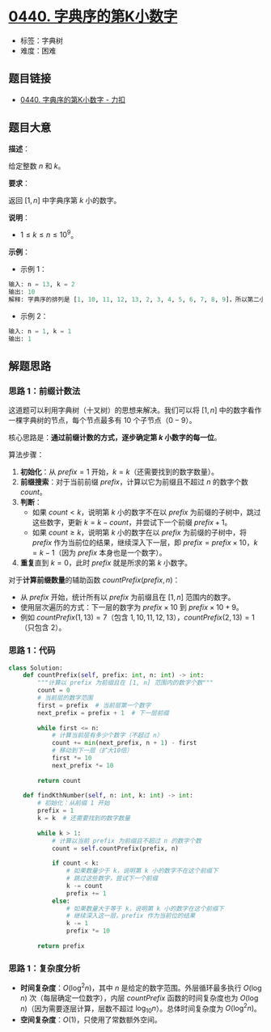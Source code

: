 # [0440. 字典序的第K小数字](https://leetcode.cn/problems/k-th-smallest-in-lexicographical-order/)

- 标签：字典树
- 难度：困难

## 题目链接

- [0440. 字典序的第K小数字 - 力扣](https://leetcode.cn/problems/k-th-smallest-in-lexicographical-order/)

## 题目大意

**描述**：

给定整数 $n$ 和 $k$。

**要求**：

返回 $[1, n]$ 中字典序第 $k$ 小的数字。

**说明**：

- $1 \le k \le n \le 10^{9}$。

**示例**：

- 示例 1：

```python
输入: n = 13, k = 2
输出: 10
解释: 字典序的排列是 [1, 10, 11, 12, 13, 2, 3, 4, 5, 6, 7, 8, 9]，所以第二小的数字是 10。
```

- 示例 2：

```python
输入: n = 1, k = 1
输出: 1
```

## 解题思路

### 思路 1：前缀计数法

这道题可以利用字典树（十叉树）的思想来解决。我们可以将 $[1, n]$ 中的数字看作一棵字典树的节点，每个节点最多有 $10$ 个子节点（$0-9$）。

核心思路是：**通过前缀计数的方式，逐步确定第 $k$ 小数字的每一位**。

算法步骤：
1. **初始化**：从 $prefix = 1$ 开始，$k = k$（还需要找到的数字数量）。
2. **前缀搜索**：对于当前前缀 $prefix$，计算以它为前缀且不超过 $n$ 的数字个数 $count$。
3. **判断**：
   - 如果 $count < k$，说明第 $k$ 小的数字不在以 $prefix$ 为前缀的子树中，跳过这些数字，更新 $k = k - count$，并尝试下一个前缀 $prefix + 1$。
   - 如果 $count \ge k$，说明第 $k$ 小的数字在以 $prefix$ 为前缀的子树中，将 $prefix$ 作为当前位的结果，继续深入下一层，即 $prefix = prefix \times 10$，$k = k - 1$（因为 $prefix$ 本身也是一个数字）。
4. **重复**直到 $k = 0$，此时 $prefix$ 就是所求的第 $k$ 小数字。

对于**计算前缀数量**的辅助函数 $countPrefix(prefix, n)$：
- 从 $prefix$ 开始，统计所有以 $prefix$ 为前缀且在 $[1, n]$ 范围内的数字。
- 使用层次遍历的方式：下一层的数字为 $prefix \times 10$ 到 $prefix \times 10 + 9$。
- 例如 $countPrefix(1, 13) = 7$（包含 $1, 10, 11, 12, 13$），$countPrefix(2, 13) = 1$（只包含 $2$）。

### 思路 1：代码

```python
class Solution:
    def countPrefix(self, prefix: int, n: int) -> int:
        """计算以 prefix 为前缀且在 [1, n] 范围内的数字个数"""
        count = 0
        # 当前层的数字范围
        first = prefix  # 当前层第一个数字
        next_prefix = prefix + 1  # 下一层前缀
        
        while first <= n:
            # 计算当前层有多少个数字（不超过 n）
            count += min(next_prefix, n + 1) - first
            # 移动到下一层（扩大10倍）
            first *= 10
            next_prefix *= 10
        
        return count
    
    def findKthNumber(self, n: int, k: int) -> int:
        # 初始化：从前缀 1 开始
        prefix = 1
        k = k  # 还需要找到的数字数量
        
        while k > 1:
            # 计算以当前 prefix 为前缀且不超过 n 的数字个数
            count = self.countPrefix(prefix, n)
            
            if count < k:
                # 如果数量少于 k，说明第 k 小的数字不在这个前缀下
                # 跳过这些数字，尝试下一个前缀
                k -= count
                prefix += 1
            else:
                # 如果数量大于等于 k，说明第 k 小的数字在这个前缀下
                # 继续深入这一层，prefix 作为当前位的结果
                k -= 1
                prefix *= 10
        
        return prefix
```

### 思路 1：复杂度分析

- **时间复杂度**：$O(\log^2 n)$，其中 $n$ 是给定的数字范围。外层循环最多执行 $O(\log n)$ 次（每层确定一位数字），内层 $countPrefix$ 函数的时间复杂度也为 $O(\log n)$（因为需要逐层计算，层数不超过 $\log_{10} n$）。总体时间复杂度为 $O(\log^2 n)$。
- **空间复杂度**：$O(1)$，只使用了常数额外空间。
